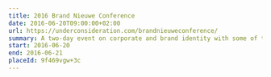 ```yaml
---
title: 2016 Brand Nieuwe Conference
date: 2016-06-20T09:00:00+02:00
url: https://underconsideration.com/brandnieuweconference/
summary: A two-day event on corporate and brand identity with some of today’s most active and influential practitioners from around the world.
start: 2016-06-20
end: 2016-06-21
placeId: 9f469vgw+3c
---
```

